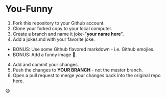 # You-Funny

1. Fork this repository to your Github account.
2. Clone your forked copy to your local computer.
2. Create a branch and name it joke-"**your name here**".
3. Add a jokes.md with your favorite joke.

- BONUS: Use some Github flavored markdown - i.e. Github emojies.
- BONUS: Add a funny image :hankey:.

4. Add and commit your changes.
5. Push the changes to **YOUR BRANCH** - not the master branch. 
6. Open a pull request to merge your changes back into the original repo here. 

:smile:
